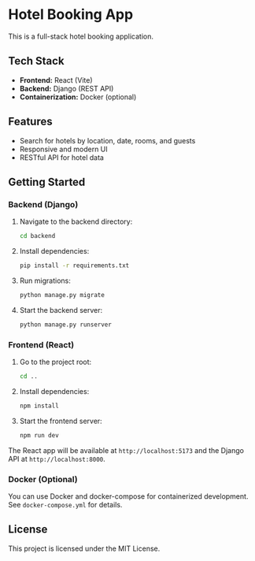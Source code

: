 
# Hotel Booking App

This is a full-stack hotel booking application.

## Tech Stack

- **Frontend:** React (Vite)
- **Backend:** Django (REST API)
- **Containerization:** Docker (optional)

## Features

- Search for hotels by location, date, rooms, and guests
- Responsive and modern UI
- RESTful API for hotel data

## Getting Started

### Backend (Django)

1. Navigate to the backend directory:
   ```sh
   cd backend
   ```
2. Install dependencies:
   ```sh
   pip install -r requirements.txt
   ```
3. Run migrations:
   ```sh
   python manage.py migrate
   ```
4. Start the backend server:
   ```sh
   python manage.py runserver
   ```

### Frontend (React)

1. Go to the project root:
   ```sh
   cd ..
   ```
2. Install dependencies:
   ```sh
   npm install
   ```
3. Start the frontend server:
   ```sh
   npm run dev
   ```

The React app will be available at `http://localhost:5173` and the Django API at `http://localhost:8000`.

### Docker (Optional)

You can use Docker and docker-compose for containerized development. See `docker-compose.yml` for details.

## License

This project is licensed under the MIT License.
